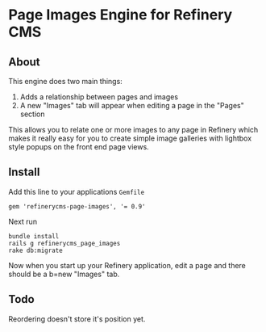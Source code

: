 # Page Images Engine for Refinery CMS

## About

This engine does two main things:

1. Adds a relationship between pages and images
2. A new "Images" tab will appear when editing a page in the "Pages" section

This allows you to relate one or more images to any page in Refinery which makes it really easy for you to create simple image galleries with lightbox style popups on the front end page views.

## Install

Add this line to your applications `Gemfile`

    gem 'refinerycms-page-images', '= 0.9'
    
Next run

    bundle install
    rails g refinerycms_page_images
    rake db:migrate
    
Now when you start up your Refinery application, edit a page and there should be a b=new "Images" tab.

## Todo

Reordering doesn't store it's position yet.